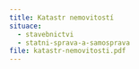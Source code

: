 ```yaml
---
title: Katastr nemovitostí
situace:
  - stavebnictvi
  - statni-sprava-a-samosprava
file: katastr-nemovitosti.pdf
---
```

